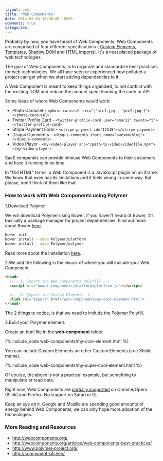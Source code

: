 ```yaml
---
layout: post
title: "Web Components"
date: 2014-06-04 16:30:00 -0500
comments: true
categories:
---
```


Probably by now, you have heard of Web Components. Web Components are comprised
of four different specifications (
[Custom Elements](http://www.polymer-project.org/platform/custom-elements.html),
[Templates](http://www.polymer-project.org/docs/polymer/template.html),
[Shadow DOM](http://www.polymer-project.org/platform/shadow-dom.html) and
[HTML imports](http://www.polymer-project.org/platform/html-imports.html)). It's
a neat placed package of web technologies.

The goal of Web Components, is to organize and standardize best practices for web
technologies. We all have seen or experienced how polluted a project can get when we
start adding dependencies to it.

A Web Component is meant to keep things organized, to not conflict with the existing
DOM and reduce the amount spent learning the code or API.

Some ideas of where Web Components would work:

* Photo Carousel - `<photo-carousel src="['pic1.jpg', 'pic2.jpg']"></photo-carousel>`
* Twitter Profile Card - `<twitter-profile-card user="omar12" tweets="5"></twitter-profile-card>`
* Stripe Payment Form - `<stripe-payment id="12345"></stripe-payment>`
* Disqus Comments - `<disqus-comments short_name="awesomeblog"></disqus-comments>`
* Video Player - `<my-video-player src="/path-to-video/videofile.mp4"></my-video-player>`

SaaS companies can provide inhouse Web Components to their customers and have it
running in no time.

In "Old HTML" terms, a Web Component is a JavaScript plugin on an iframe. We know
that even has its limitations and it feels wrong in some way. But please, don't
think of them like that.

### How to work with Web Components using Polymer

1.Download Polymer

We will download Polymer using Bower. If you haven't heard of Bower, it's basically
a package manager for project dependencies. Find out more about Bower [here](http://bower.io/).

```bash
bower init
bower install --save Polymer/platform
bower install --save Polymer/polymer
```

Read more about the installation [here](http://www.polymer-project.org/docs/start/getting-the-code.html).

2.We add the following in the `<head>` of where you will include your Web Component.

```html
<head>
  <!-- 1. Import the Web Components Polyfill -->
  <script src="bower_components/platform/platform.js"></script>

  <!-- 2. Import the Custom Elements-->
  <link rel="import" href="web-components/my-cool-element.html">
</head>
```
The 2 things to notice, is that we need to include the Polymer Polyfill.

3.Build your Polymer element.

Create an html file in the **web-component** folder.

{% include_code web-components/my-cool-element.html %}

You can include Custom Elements on other Custom Elements (cue Xhibit meme).

{% include_code web-components/my-super-cool-element.html %}

Of course, the above is not a practical example, but something to manipulate or
read data.

Right now, Web Components are [partially supported](http://jonrimmer.github.io/are-we-componentized-yet/)
on Chrome/Opera (Blink) and Firefox. No support on Safari or IE.

Keep an eye on it, Google and Mozilla are spending good amounts of
energy behind Web Components, we can only hope more adoption of the technologies.

### More Reading and Resources
* <http://webcomponents.org/>
* <http://webcomponents.org/articles/web-components-best-practices/>
* <http://www.polymer-project.org/>
* <http://component.kitchen/>
